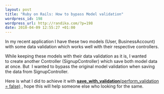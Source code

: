 ```yaml
--- 
layout: post
title: "Ruby on Rails: How to bypass Model validation"
wordpress_id: 198
wordpress_url: http://randika.com/?p=198
date: 2010-04-09 12:55:27 +01:00
---
```

In my recent application I have these two models (User, BusinessAccount) with some data validation which works well with their respective controllers.

While keeping these models with their data validation as it is, I wanted to create another Controller (SignupController) which save both model data at once. But  I wanted to bypass the original model validation when saving the data from SignupController.

Here is what I did to achieve it with <a href="http://api.rubyonrails.org/classes/ActiveRecord/Validations.html#M002153" target="_blank"><strong>save_with_validation</strong>(perform_validation = false)</a> , hope this will help someone else who looking for the same.

<script src="http://gist.github.com/361105.js?file=gistfile1.ru"></script>
